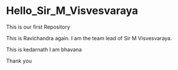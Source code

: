 # Hello_Sir_M_Visvesvaraya
This is our first Repository

This is Ravichandra again. I am the team lead of Sir M Visvesvaraya.

This is kedarnath
I am bhavana

Thank you

